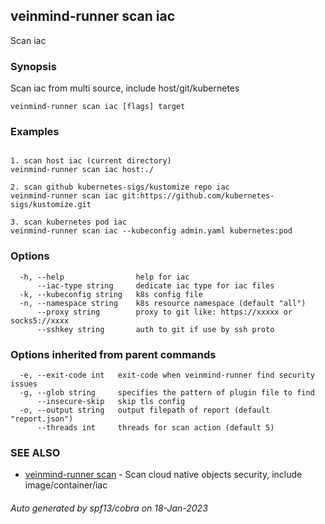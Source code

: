 ## veinmind-runner scan iac

Scan iac

### Synopsis

Scan iac from multi source, include host/git/kubernetes

```
veinmind-runner scan iac [flags] target
```

### Examples

```

1. scan host iac (current directory)
veinmind-runner scan iac host:./

2. scan github kubernetes-sigs/kustomize repo iac
veinmind-runner scan iac git:https://github.com/kubernetes-sigs/kustomize.git

3. scan kubernetes pod iac
veinmind-runner scan iac --kubeconfig admin.yaml kubernetes:pod

```

### Options

```
  -h, --help                help for iac
      --iac-type string     dedicate iac type for iac files
  -k, --kubeconfig string   k8s config file
  -n, --namespace string    k8s resource namespace (default "all")
      --proxy string        proxy to git like: https://xxxxx or socks5://xxxx
      --sshkey string       auth to git if use by ssh proto
```

### Options inherited from parent commands

```
  -e, --exit-code int   exit-code when veinmind-runner find security issues
  -g, --glob string     specifies the pattern of plugin file to find
      --insecure-skip   skip tls config
  -o, --output string   output filepath of report (default "report.json")
      --threads int     threads for scan action (default 5)
```

### SEE ALSO

* [veinmind-runner scan](veinmind-runner_scan.md)	 - Scan cloud native objects security, include image/container/iac

###### Auto generated by spf13/cobra on 18-Jan-2023
